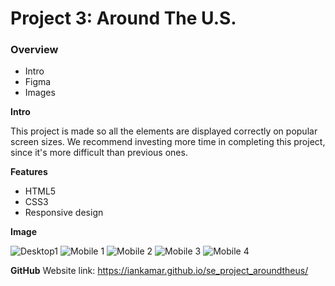 # Project 3: Around The U.S.

### Overview

- Intro
- Figma
- Images

**Intro**

This project is made so all the elements are displayed correctly on popular screen sizes. We recommend investing more time in completing this project, since it's more difficult than previous ones.

**Features**

- HTML5
- CSS3
- Responsive design

**Image**

![Desktop1](https://github.com/iankamar/se_project_aroundtheus/assets/95672055/e97e87a4-fcf8-439a-a1f9-74fae983fea0)
![Mobile 1](https://github.com/iankamar/se_project_aroundtheus/assets/95672055/50b667d8-0705-4811-af7a-edeadd0412a9)
![Mobile 2](https://github.com/iankamar/se_project_aroundtheus/assets/95672055/5c7154c6-1e30-4a0d-9b6a-c98ec796dc85)
![Mobile 3](https://github.com/iankamar/se_project_aroundtheus/assets/95672055/df9feb31-ac98-4dfd-bc97-26b6594b739f)
![Mobile 4](https://github.com/iankamar/se_project_aroundtheus/assets/95672055/5c8ccb3f-6577-4739-929f-7dd9ed8f3698)

**GitHub**
Website link: https://iankamar.github.io/se_project_aroundtheus/
